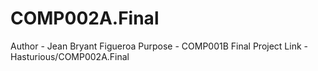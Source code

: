 # COMP002A.Final

Author - Jean Bryant Figueroa
Purpose - COMP001B Final Project
Link - Hasturious/COMP002A.Final
